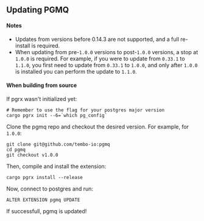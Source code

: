 ## Updating PGMQ

#### Notes
- Updates from versions before 0.14.3 are not supported, and a full re-install
is required.
- When updating from pre-`1.0.0` versions to post-`1.0.0` versions, a stop at
`1.0.0` is required. For example, if you were to update from `0.33.1` to `1.1.0`,
you first need to update from `0.33.1` to `1.0.0`, and only after `1.0.0` is
installed you can perform the update to `1.1.0`.

#### When building from source

If pgrx wasn't initialized yet:
```
# Remember to use the flag for your postgres major version
cargo pgrx init --6=`which pg_config`
```

Clone the pgmq repo and checkout the desired version. For example, for `1.0.0`:
```
git clone git@github.com/tembo-io:pgmq
cd pgmq
git checkout v1.0.0
```

Then, compile and install the extension:
```
cargo pgrx install --release
```

Now, connect to postgres and run:
```
ALTER EXTENSION pgmq UPDATE
```

If successfull, pgmq is updated!

